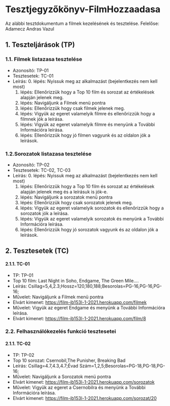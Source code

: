 # Tesztjegyzőkönyv-FilmHozzaadasa

Az alábbi tesztdokumentum a filmek kezelésének és tesztelése. Felelőse: Adamecz Andras Vazul





## 1. Teszteljárások (TP)

### 1.1. Filmek listazasa tesztelése
- Azonosító: TP-01
- Tesztesetek: TC-01
- Leírás:
    0. lépés: Nyissuk meg az alkalmazást (bejelentkezés nem kell most)
    1. lépés: Ellenőrizzük hogy a Top 10 film és sorozat az értékelések alapján jelenek meg.
    2. lépés: Navigáljunk a Filmek menü pontra
    3. lépés: Ellenőrizzük hogy csak filmek jelenek meg.
    4. lépés: Vigyük az egeret valamelyik filmre és ellenőrizzük hogy a filmnek jók a leírása.
    5. lépés: Vigyük az egeret valamelyik filmre és menyünk a További Információra leírása.
    6. lépés: Ellenőrizzük hogy jó filmen vagyunk és az oldalon jók a leírások.



### 1.2.Sorozatok listazasa tesztelése
- Azonosító: TP-02
- Tesztesetek: TC-02, TC-03
- Leírás:
  0. lépés: Nyissuk meg az alkalmazást (bejelentkezés nem kell most)
  1. lépés: Ellenőrizzük hogy a Top 10 film és sorozat az értékelések alapján jelenek meg és a leírásuk is jók-e.
  2. lépés: Navigáljunk a sorozatok menü pontra
  3. lépés: Ellenőrizzük hogy csak sorozatok jelenek meg.
  4. lépés: Vigyük az egeret valamelyik sorozatok és ellenőrizzük hogy a sorozatok jók a leírása.
  5. lépés: Vigyük az egeret valamelyik sorozatok és menyünk a További Információra leírása.
  6. lépés: Ellenőrizzük hogy jó sorozatok vagyunk és az oldalon jók a leírások.


## 2. Tesztesetek (TC)
#### 2.1.1. TC-01
- TP: TP-01
- Top 10 film: Last Night in Soho, Endgame, The Green Mile....
- Leírás: Csillag=5,4,2.3;Hossz=120,180,188;Besorolas=PG-16,PG-16,PG-16;
- Művelet: Navigáljunk a Filmek menü pontra
- Elvárt kimenet: https://film-ib153l-1-2021.herokuapp.com/filmek
- Művelet: Vigyük az egeret Endgame és menyünk a További Információra leírása.
- Elvárt kimenet: https://film-ib153l-1-2021.herokuapp.com/film/8
### 2.2. Felhasználókezelés funkció tesztesetei

#### 2.1.1. TC-02
- TP: TP-02
- Top 10 sorozat: Csernobil,The Punisher, Breaking Bad
- Leírás: Csillag=4.7,4.3,4.7;Évad Szám=1,2,5;Besorolas=PG-18,PG-18,PG-16;
- Művelet: Navigáljunk a Sorozatok menü pontra
- Elvárt kimenet: https://film-ib153l-1-2021.herokuapp.com/sorozatok
- Művelet: Vigyük az egeret a Csernobilra és menyünk a További Információra leírása.
- Elvárt kimenet: https://film-ib153l-1-2021.herokuapp.com/sorozat/20
